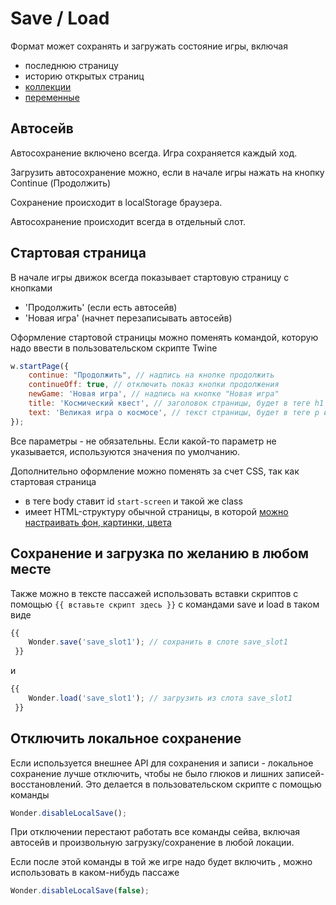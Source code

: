 # Save / Load

Формат может сохранять и загружать состояние игры, включая
- последнюю страницу
- историю открытых страниц
- [коллекции](Collectibles.md)
- [переменные](Scripts.md)

## Автосейв

Автосохранение включено всегда. Игра сохраняется каждый ход.
 
Загрузить автосохранение можно, если в начале игры нажать на кнопку Continue (Продолжить)

Сохранение происходит в localStorage браузера.

Автосохранение происходит всегда в отдельный слот.

## Стартовая страница
В начале игры движок всегда показывает стартовую страницу с кнопками
- 'Продолжить' (если есть автосейв)
- 'Новая игра' (начнет перезаписывать автосейв)

Оформление стартовой страницы можно поменять командой, которую надо ввести в пользовательском скрипте Twine
```js
w.startPage({
    continue: "Продолжить", // надпись на кнопке продолжить 
    continueOff: true, // отключить показ кнопки продолжения
    newGame: 'Новая игра', // надпись на кнопке "Новая игра"
    title: 'Космический квест', // заголовок страницы, будет в теге h1
    text: 'Великая игра о космосе', // текст страницы, будет в теге p и над кнопками
});
```

Все параметры - не обязательны. Если какой-то параметр не указывается, используются значения по умолчанию.

Дополнительно оформление можно поменять за счет CSS, так как стартовая страница
- в теге body ставит id `start-screen` и такой же class
- имеет HTML-структуру обычной страницы, в которой [можно настраивать фон, картинки, цвета](DESIGN.md)

## Сохранение и загрузка по желанию в любом месте

Также можно в тексте пассажей использовать вставки скриптов с помощью `{{ вставьте скрипт здесь }}` с командами save и load в таком виде
```js
{{ 
    Wonder.save('save_slot1'); // сохранить в слоте save_slot1
 }} 
```
и
```js
{{ 
    Wonder.load('save_slot1'); // загрузить из слота save_slot1
 }} 
```



## Отключить локальное сохранение

Если используется внешнее API для сохранения и записи - локальное сохранение лучше отключить, чтобы не было глюков и лишних записей-восстановлений. Это делается в пользовательском скрипте с помощью команды

```js
Wonder.disableLocalSave();
```

При отключении перестают работать все команды сейва, включая автосейв и произвольную загрузку/сохранение в любой локации.

Если после этой команды  в той же игре надо будет включить , можно использовать в каком-нибудь пассаже
```js
Wonder.disableLocalSave(false);
```
